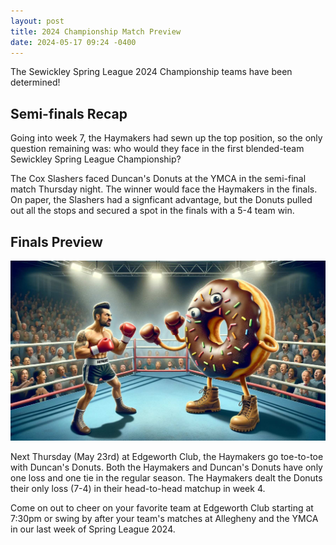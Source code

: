 ```yaml
---
layout: post
title: 2024 Championship Match Preview
date: 2024-05-17 09:24 -0400
---
```

The Sewickley Spring League 2024 Championship teams have been determined!

## Semi-finals Recap

Going into week 7, the Haymakers had sewn up the top position, so the only question remaining was: who would they face in the first blended-team Sewickley Spring League Championship?

The Cox Slashers faced Duncan's Donuts at the YMCA in the semi-final match Thursday night. The winner would face the Haymakers in the finals. On paper, the Slashers had a signficant advantage, but the Donuts pulled out all the stops and secured a spot in the finals with a 5-4 team win.

## Finals Preview

![](/assets/img/haymakers-vs-donuts-180.jpg)

Next Thursday (May 23rd) at Edgeworth Club, the Haymakers go toe-to-toe with Duncan's Donuts. Both the Haymakers and Duncan's Donuts have only one loss and one tie in the regular season. The Haymakers dealt the Donuts their only loss (7-4) in their head-to-head matchup in week 4.

Come on out to cheer on your favorite team at Edgeworth Club starting at 7:30pm or swing by after your team's matches at Allegheny and the YMCA in our last week of Spring League 2024.
